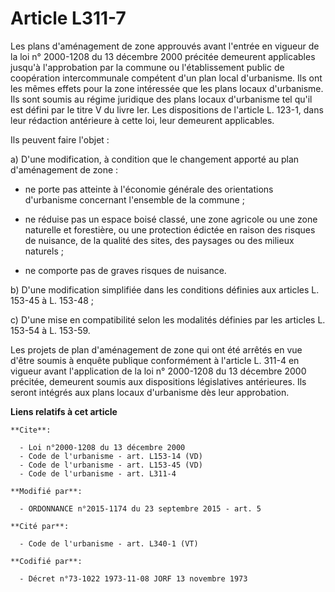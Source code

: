 # Article L311-7

Les plans d'aménagement de zone approuvés avant l'entrée en vigueur de la loi n° 2000-1208 du 13 décembre 2000 précitée
demeurent applicables jusqu'à l'approbation par la commune ou l'établissement public de coopération intercommunale compétent
d'un plan local d'urbanisme. Ils ont les mêmes effets pour la zone intéressée que les plans locaux d'urbanisme. Ils sont
soumis au régime juridique des plans locaux d'urbanisme tel qu'il est défini par le titre V du livre Ier. Les dispositions de
l'article L. 123-1, dans leur rédaction antérieure à cette loi, leur demeurent applicables. 

Ils peuvent faire l'objet : 

a) D'une modification, à condition que le changement apporté au plan d'aménagement de zone :

- ne porte pas atteinte à l'économie générale des orientations d'urbanisme concernant l'ensemble de la commune ;

- ne réduise pas un espace boisé classé, une zone agricole ou une zone naturelle et forestière, ou une protection édictée en
raison des risques de nuisance, de la qualité des sites, des paysages ou des milieux naturels ;

- ne comporte pas de graves risques de nuisance. 

b) D'une modification simplifiée dans les conditions définies aux articles L. 153-45 à L. 153-48 ; 

c) D'une mise en compatibilité selon les modalités définies par les articles L. 153-54 à L. 153-59.

Les projets de plan d'aménagement de zone qui ont été arrêtés en vue d'être soumis à enquête publique conformément à
l'article L. 311-4 en vigueur avant l'application de la loi n° 2000-1208 du 13 décembre 2000 précitée, demeurent soumis aux
dispositions législatives antérieures. Ils seront intégrés aux plans locaux d'urbanisme dès leur approbation.

**Liens relatifs à cet article**

	**Cite**:

	  - Loi n°2000-1208 du 13 décembre 2000
	  - Code de l'urbanisme - art. L153-14 (VD)
	  - Code de l'urbanisme - art. L153-45 (VD)
	  - Code de l'urbanisme - art. L311-4

	**Modifié par**:

	  - ORDONNANCE n°2015-1174 du 23 septembre 2015 - art. 5

	**Cité par**:

	  - Code de l'urbanisme - art. L340-1 (VT)

	**Codifié par**:

	  - Décret n°73-1022 1973-11-08 JORF 13 novembre 1973
